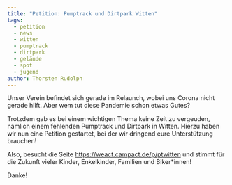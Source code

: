 ```yaml
---
title: "Petition: Pumptrack und Dirtpark Witten"
tags:
  - petition
  - news
  - witten
  - pumptrack
  - dirtpark
  - gelände
  - spot
  - jugend
author: Thorsten Rudolph
---
```


Unser Verein befindet sich gerade im Relaunch, wobei uns Corona nicht gerade hilft. Aber wem tut diese Pandemie schon etwas Gutes?

Trotzdem gab es bei einem wichtigen Thema keine Zeit zu vergeuden, nämlich einem fehlenden Pumptrack und Dirtpark in Witten. Hierzu haben wir nun eine Petition gestartet, bei der wir dringend eure Unterstützung brauchen!

Also, besucht die Seite https://weact.campact.de/p/ptwitten und stimmt für die Zukunft vieler Kinder, Enkelkinder, Familien und Biker*innen!

Danke!